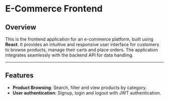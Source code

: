 # E-Commerce Frontend

## Overview

This is the frontend application for an e-commerce platform, built using **React**. It provides an intuitive and responsive user interface for customers to browse products, manage their carts and place orders. The application integrates seamlessly with the backend API for data handling.

---

## Features

- **Product Browsing**: Search, filter and view products by category.
- **User authentication**: Signup, login and logout with JWT authentication.
